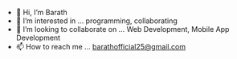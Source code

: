 - 👋 Hi, I’m Barath
- 👀 I’m interested in ... programming, collaborating
- 💞️ I’m looking to collaborate on ... Web Development, Mobile App Development
- 📫 How to reach me ...  barathofficial25@gmail.com

<!---
BarathOfficial/BarathOfficial is a ✨ special ✨ repository because its `README.md` (this file) appears on your GitHub profile.
You can click the Preview link to take a look at your changes.
--->
